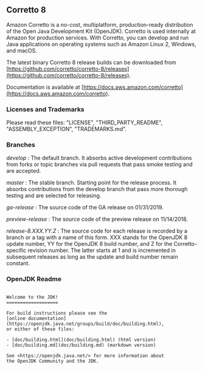 ## Corretto 8

Amazon Corretto is a no-cost, multiplatform, production-ready distribution of the Open Java Development Kit (OpenJDK). Corretto is used internally at Amazon for production services. With Corretto, you can develop and run Java applications on operating systems such as Amazon Linux 2, Windows, and macOS.

The latest binary Corretto 8 release builds can be downloaded from [https://github.com/corretto/corretto-8/releases](https://github.com/corretto/corretto-8/releases).

Documentation is available at [https://docs.aws.amazon.com/corretto](https://docs.aws.amazon.com/corretto).

### Licenses and Trademarks

Please read these files: "LICENSE", "THIRD_PARTY_README", "ASSEMBLY_EXCEPTION", "TRADEMARKS.md".

### Branches

_develop_
: The default branch. It absorbs active development contributions from forks or topic branches via pull requests that pass smoke testing and are accepted.

_master_
: The stable branch. Starting point for the release process. It absorbs contributions from the develop branch that pass more thorough testing and are selected for releasing.

_ga-release_
: The source code of the GA release on 01/31/2019.

_preview-release_
: The source code of the preview release on 11/14/2018.

_release-8.XXX.YY.Z_
: The source code for each release is recorded by a branch or a tag with a name of this form. XXX stands for the OpenJDK 8 update number, YY for the OpenJDK 8 build number, and Z for the Corretto-specific revision number. The latter starts at 1 and is incremented in subsequent releases as long as the update and build number remain constant.

### OpenJDK Readme
```

Welcome to the JDK!
===================

For build instructions please see the
[online documentation](https://openjdk.java.net/groups/build/doc/building.html),
or either of these files:

- [doc/building.html](doc/building.html) (html version)
- [doc/building.md](doc/building.md) (markdown version)

See <https://openjdk.java.net/> for more information about
the OpenJDK Community and the JDK.
